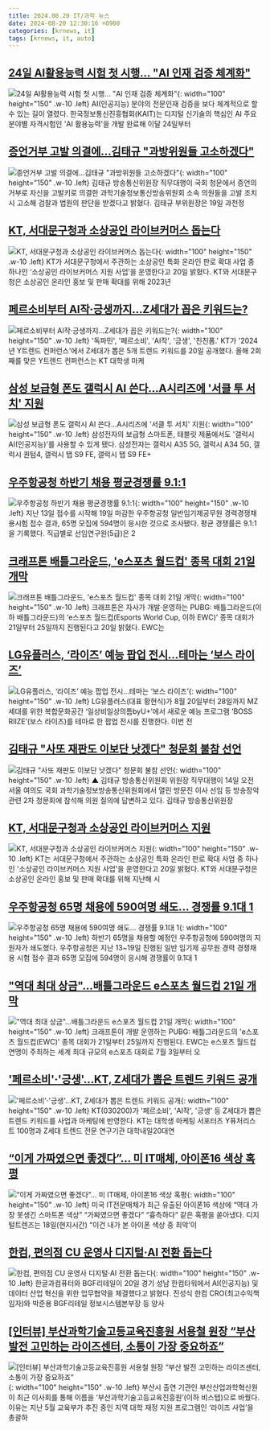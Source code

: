 ```yaml
---
title: 2024.08.20 IT/과학 뉴스
date: 2024-08-20 12:30:16 +0900
categories: [krnews, it]
tags: [krnews, it, auto]
---
```

## [24일 AI활용능력 시험 첫 시행... "AI 인재 검증 체계화"](https://n.news.naver.com/mnews/article/008/0005078926)

![24일 AI활용능력 시험 첫 시행... "AI 인재 검증 체계화"](https://mimgnews.pstatic.net/image/origin/008/2024/08/20/5078926.jpg?type=nf220_150){: width="100" height="150" .w-10 .left}
AI(인공지능) 분야의 전문인재 검증을 보다 체계적으로 할 수 있는 길이 열렸다. 한국정보통신진흥협회(KAIT)는 디지털 신기술의 핵심인 AI 주요 분야별 자격시험인 'AI 활용능력'을 개발 완료해 이달 24일부터

## [증언거부 고발 의결에...김태규 "과방위원들 고소하겠다"](https://n.news.naver.com/mnews/article/092/0002342523)

![증언거부 고발 의결에...김태규 "과방위원들 고소하겠다"](https://mimgnews.pstatic.net/image/origin/092/2024/08/19/2342523.jpg?type=nf220_150){: width="100" height="150" .w-10 .left}
김태규 방송통신위원장 직무대행이 국회 청문에서 증언의 거부로 자신을 고발키로 의결한 과학기술정보통신방송위원회 소속 의원들을 고발 조치 시 고소해 검찰과 법원의 판단을 받겠다고 밝혔다. 김태규 부위원장은 19일 과천정

## [KT, 서대문구청과 소상공인 라이브커머스 돕는다](https://n.news.naver.com/mnews/article/003/0012736811)

![KT, 서대문구청과 소상공인 라이브커머스 돕는다](https://mimgnews.pstatic.net/image/origin/003/2024/08/20/12736811.jpg?type=nf220_150){: width="100" height="150" .w-10 .left}
KT가 서대문구청에서 주관하는 소상공인 특화 온라인 판로 확대 사업 중 하나인 ‘소상공인 라이브커머스 지원 사업’을 운영한다고 20일 밝혔다. KT와 서대문구청은 소상공인 온라인 홍보 및 판매 확대를 위해 2023년

## [페르소비부터 AI작·긍생까지…Z세대가 꼽은 키워드는?](https://n.news.naver.com/mnews/article/029/0002896321)

![페르소비부터 AI작·긍생까지…Z세대가 꼽은 키워드는?](https://mimgnews.pstatic.net/image/origin/029/2024/08/20/2896321.jpg?type=nf220_150){: width="100" height="150" .w-10 .left}
'독파민', '페르소비', 'AI작', '긍생', '친친폼.' KT가 '2024년 Y트렌드 컨퍼런스'에서 Z세대가 뽑은 5개 트렌드 키워드를 20일 공개했다. 올해 2회째를 맞은 Y트렌드 컨퍼런스는 KT 대학생 마케

## [삼성 보급형 폰도 갤럭시 AI 쓴다…A시리즈에 '서클 투 서치' 지원](https://n.news.naver.com/mnews/article/003/0012736623)

![삼성 보급형 폰도 갤럭시 AI 쓴다…A시리즈에 '서클 투 서치' 지원](https://mimgnews.pstatic.net/image/origin/003/2024/08/20/12736623.jpg?type=nf220_150){: width="100" height="150" .w-10 .left}
삼성전자의 보급형 스마트폰, 태블릿 제품에서도 '갤럭시 AI(인공지능)'를 사용할 수 있게 됐다. 삼성전자는 갤럭시 A35 5G, 갤럭시 A34 5G, 갤럭시 퀀텀4, 갤럭시 탭 S9 FE, 갤럭시 탭 S9 FE+

## [우주항공청 하반기 채용 평균경쟁률 9.1:1](https://n.news.naver.com/mnews/article/018/0005815402)

![우주항공청 하반기 채용 평균경쟁률 9.1:1](https://mimgnews.pstatic.net/image/origin/018/2024/08/20/5815402.jpg?type=nf220_150){: width="100" height="150" .w-10 .left}
지난 13일 접수를 시작해 19일 마감한 우주항공청 일반임기제공무원 경력경쟁채용시험 접수 결과, 65명 모집에 594명이 응시한 것으로 조사됐다. 평균 경쟁률은 9.1:1을 기록했다. 직급별로 선임연구원(5급)은 2

## [크래프톤 배틀그라운드, 'e스포츠 월드컵' 종목 대회 21일 개막](https://n.news.naver.com/mnews/article/119/0002863530)

![크래프톤 배틀그라운드, 'e스포츠 월드컵' 종목 대회 21일 개막](https://mimgnews.pstatic.net/image/origin/119/2024/08/20/2863530.jpg?type=nf220_150){: width="100" height="150" .w-10 .left}
크래프톤은 자사가 개발·운영하는 PUBG: 배틀그라운드(이하 배틀그라운드)의 ‘e스포츠 월드컵(Esports World Cup, 이하 EWC)’ 종목 대회가 21일부터 25일까지 진행된다고 20일 밝혔다. EWC는

## [LG유플러스, ‘라이즈’ 예능 팝업 전시…테마는 ‘보스 라이즈’](https://n.news.naver.com/mnews/article/018/0005815458)

![LG유플러스, ‘라이즈’ 예능 팝업 전시…테마는 ‘보스 라이즈’](https://mimgnews.pstatic.net/image/origin/018/2024/08/20/5815458.jpg?type=nf220_150){: width="100" height="150" .w-10 .left}
LG유플러스(대표 황현식)가 8월 20일부터 28일까지 MZ세대를 위한 복합문화공간 ‘일상비일상의틈byU+’에서 새로운 예능 프로그램 ‘BOSS RIIZE’(보스 라이즈)를 테마로 한 팝업 전시를 진행한다. 이번 전

## [김태규 "사또 재판도 이보단 낫겠다" 청문회 불참 선언](https://n.news.naver.com/mnews/article/047/0002443351)

![김태규 "사또 재판도 이보단 낫겠다" 청문회 불참 선언](https://mimgnews.pstatic.net/image/origin/047/2024/08/19/2443351.jpg?type=nf220_150){: width="100" height="150" .w-10 .left}
▲ 김태규 방송통신위원회 위원장 직무대행이 14일 오전 서울 여의도 국회 과학기술정보방송통신위원회에서 열린 방문진 이사 선임 등 방송장악 관련 2차 청문회에 참석해 의원 질의에 답변하고 있다. 김태규 방송통신위원장

## [KT, 서대문구청과 소상공인 라이브커머스 지원](https://n.news.naver.com/mnews/article/029/0002896284)

![KT, 서대문구청과 소상공인 라이브커머스 지원](https://mimgnews.pstatic.net/image/origin/029/2024/08/20/2896284.jpg?type=nf220_150){: width="100" height="150" .w-10 .left}
KT는 서대문구청에서 주관하는 소상공인 특화 온라인 판로 확대 사업 중 하나인 '소상공인 라이브커머스 지원 사업'을 운영한다고 20일 밝혔다. KT와 서대문구청은 소상공인 온라인 홍보 및 판매 확대를 위해 지난해 시

## [우주항공청 65명 채용에 590여명 쇄도... 경쟁률 9.1대 1](https://n.news.naver.com/mnews/article/008/0005078967)

![우주항공청 65명 채용에 590여명 쇄도... 경쟁률 9.1대 1](https://mimgnews.pstatic.net/image/origin/008/2024/08/20/5078967.jpg?type=nf220_150){: width="100" height="150" .w-10 .left}
하반기 65명을 채용할 예정인 우주항공청에 590여명의 지원자가 쇄도했다. 우주항공청은 지난 13~19일 진행된 일반 임기제 공무원 경력 경쟁채용 시험 접수 결과 65명 모집에 594명이 응시해 경쟁률이 9.1대 1

## ["역대 최대 상금"…배틀그라운드 e스포츠 월드컵 21일 개막](https://n.news.naver.com/mnews/article/015/0005023367)

!["역대 최대 상금"…배틀그라운드 e스포츠 월드컵 21일 개막](https://mimgnews.pstatic.net/image/origin/015/2024/08/20/5023367.jpg?type=nf220_150){: width="100" height="150" .w-10 .left}
크래프톤이 개발 운영하는 PUBG: 배틀그라운드의 'e스포츠 월드컵(EWC)' 종목 대회가 21일부터 25일까지 진행된다. EWC는 e스포츠 월드컵 연맹이 주최하는 세계 최대 규모의 e스포츠 대회로 7월 3일부터 오

## ['페르소비'·'긍생'…KT, Z세대가 뽑은 트렌드 키워드 공개](https://n.news.naver.com/mnews/article/421/0007738922)

!['페르소비'·'긍생'…KT, Z세대가 뽑은 트렌드 키워드 공개](https://mimgnews.pstatic.net/image/origin/421/2024/08/20/7738922.jpg?type=nf220_150){: width="100" height="150" .w-10 .left}
KT(030200)가 '페르소비', 'AI작', '긍생' 등 Z세대가 뽑은 트렌드 키워드를 사업과 마케팅에 반영한다. KT는 대학생 마케팅 서포터즈 Y퓨처리스트 100명과 Z세대 트렌드 전문 연구기관 대학내일20대연

## [“이게 가짜였으면 좋겠다”… 미 IT매체, 아이폰16 색상 혹평](https://n.news.naver.com/mnews/article/005/0001718881)

![“이게 가짜였으면 좋겠다”… 미 IT매체, 아이폰16 색상 혹평](https://mimgnews.pstatic.net/image/origin/005/2024/08/19/1718881.jpg?type=nf220_150){: width="100" height="150" .w-10 .left}
미국 IT전문매체가 최근 유출된 아이폰16 색상에 “역대 가장 못생긴 스마트폰 색상” “가짜였으면 좋겠다” “흉측하다” 같은 혹평을 쏟아냈다. 디지털트렌즈는 18일(현지시간) “이건 내가 본 아이폰 색상 중 최악’이

## [한컴, 편의점 CU 운영사 디지털·AI 전환 돕는다](https://n.news.naver.com/mnews/article/008/0005078852)

![한컴, 편의점 CU 운영사 디지털·AI 전환 돕는다](https://mimgnews.pstatic.net/image/origin/008/2024/08/20/5078852.jpg?type=nf220_150){: width="100" height="150" .w-10 .left}
한글과컴퓨터와 BGF리테일이 20일 경기 성남 한컴타워에서 AI(인공지능) 및 데이터 산업 혁신을 위한 업무협약을 체결했다고 밝혔다. 진성식 한컴 CRO(최고수익책임자)와 박준용 BGF리테일 정보시스템본부장 등 양사

## [[인터뷰] 부산과학기술고등교육진흥원 서용철 원장 “부산 발전 고민하는 라이즈센터, 소통이 가장 중요하죠”](https://n.news.naver.com/mnews/article/082/0001284595)

![[인터뷰] 부산과학기술고등교육진흥원 서용철 원장 “부산 발전 고민하는 라이즈센터, 소통이 가장 중요하죠”](https://mimgnews.pstatic.net/image/origin/082/2024/08/19/1284595.jpg?type=nf220_150){: width="100" height="150" .w-10 .left}
부산시 출연 기관인 부산산업과학혁신원이 최근 이사회를 통해 이름을 ‘부산과학기술고등교육진흥원’(이하 비스텝)으로 바꿨다. 이유는 지난 5월 교육부가 추진 중인 지역 대학 재정 지원 프로그램인 ‘라이즈 사업’을 총괄하

